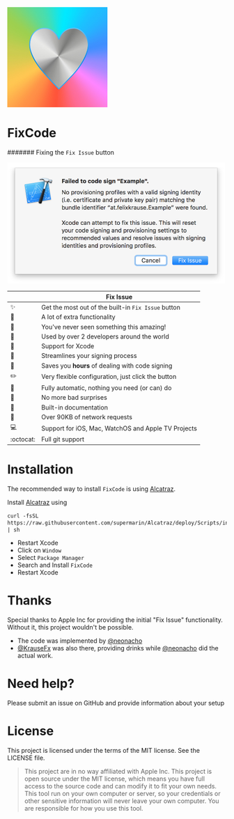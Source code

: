 <img src="FixCode.jpg" alt="FixCode Logo" width="230" />

FixCode
=======

####### Fixing the `Fix Issue` button

<img src="FixIssue.png" alt="Fix Issue" width="500" />

|  | Fix Issue
----------------------|----------------------------------
:sparkles: | Get the most out of the built-in `Fix Issue` button
:wrench: | A lot of extra functionality
:thought_balloon: | You've never seen something this amazing!
:tophat: | Used by over 2 developers around the world
:email: | Support for Xcode
:page_with_curl: | Streamlines your signing process
:rocket: | Saves you **hours** of dealing with code signing
:pencil2: | Very flexible configuration, just click the button
:mountain_cableway: | Fully automatic, nothing you need (or can) do
:ghost: | No more bad surprises
:book: | Built-in documentation
:hatching_chick: | Over 90KB of network requests
:computer: | Support for iOS, Mac, WatchOS and Apple TV Projects
:octocat: | Full git support

# Installation

The recommended way to install `FixCode` is using [Alcatraz](http://alcatraz.io/). 

Install [Alcatraz](http://alcatraz.io/) using

```
curl -fsSL https://raw.githubusercontent.com/supermarin/Alcatraz/deploy/Scripts/install.sh | sh
```

- Restart Xcode
- Click on `Window`
- Select `Package Manager`
- Search and Install `FixCode`
- Restart Xcode

# Thanks

Special thanks to Apple Inc for providing the initial "Fix Issue" functionality. Without it, this project wouldn't be possible.

- The code was implemented by [@neonacho](https://twitter.com/neonacho)
- [@KrauseFx](https://twitter.com/KrauseFx) was also there, providing drinks while [@neonacho](https://twitter.com/neonacho) did the actual work.

# Need help?
Please submit an issue on GitHub and provide information about your setup

# License
This project is licensed under the terms of the MIT license. See the LICENSE file.

> This project are in no way affiliated with Apple Inc. This project is open source under the MIT license, which means you have full access to the source code and can modify it to fit your own needs. This tool run on your own computer or server, so your credentials or other sensitive information will never leave your own computer. You are responsible for how you use this tool.

